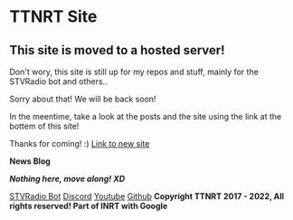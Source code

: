 # TTNRT Site
## This site is moved to a hosted server!

Don't wory, this site is still up for my repos and stuff, mainly for the STVRadio bot and others..

Sorry about that! We will be back soon!

In the meentime, take a look at the posts and the site using the link at the bottem of this site!

Thanks for coming! :)
[Link to new site](http://ttforums.sytes.net/)


**News Blog**

_**Nothing here, move along! XD**_


[STVRadio Bot](https://github.com/ShaunTheVyonder2008/STVRadio)
[Discord](https://discord.com/invite/ghcf3M5Xnq)
[Youtube](https://www.youtube.com/c/STV2008Studios/featured)
[Github](https://github.com/ShaunTheVyonder2008)
**Copyright TTNRT 2017 - 2022, All rights reserved! Part of INRT with Google**
